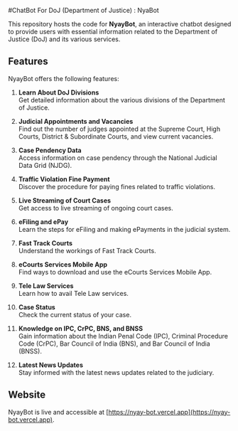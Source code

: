 #ChatBot For DoJ (Department of Justice) : NyaBot

This repository hosts the code for **NyayBot**, an interactive chatbot designed to provide users with essential information related to the Department of Justice (DoJ) and its various services.

## Features

NyayBot offers the following features:

1. **Learn About DoJ Divisions**  
   Get detailed information about the various divisions of the Department of Justice.

2. **Judicial Appointments and Vacancies**  
   Find out the number of judges appointed at the Supreme Court, High Courts, District & Subordinate Courts, and view current vacancies.

3. **Case Pendency Data**  
   Access information on case pendency through the National Judicial Data Grid (NJDG).

4. **Traffic Violation Fine Payment**  
   Discover the procedure for paying fines related to traffic violations.

5. **Live Streaming of Court Cases**  
   Get access to live streaming of ongoing court cases.

6. **eFiling and ePay**  
   Learn the steps for eFiling and making ePayments in the judicial system.

7. **Fast Track Courts**  
   Understand the workings of Fast Track Courts.

8. **eCourts Services Mobile App**  
   Find ways to download and use the eCourts Services Mobile App.

9. **Tele Law Services**  
   Learn how to avail Tele Law services.

10. **Case Status**  
    Check the current status of your case.

11. **Knowledge on IPC, CrPC, BNS, and BNSS**  
    Gain information about the Indian Penal Code (IPC), Criminal Procedure Code (CrPC), Bar Council of India (BNS), and Bar Council of India (BNSS).

12. **Latest News Updates**  
    Stay informed with the latest news updates related to the judiciary.

## Website

NyayBot is live and accessible at [https://nyay-bot.vercel.app](https://nyay-bot.vercel.app).
